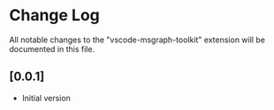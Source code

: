 # Change Log

All notable changes to the "vscode-msgraph-toolkit" extension will be documented in this file.

## [0.0.1]

- Initial version